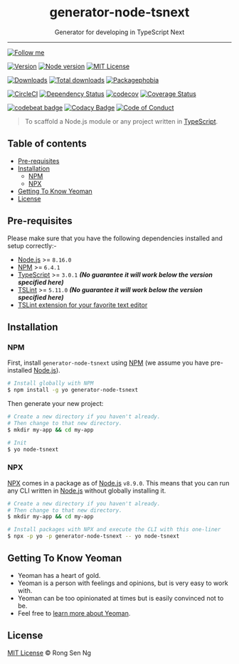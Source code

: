 <div align="center" style="text-align: center;">
  <h1 style="border-bottom: none;">generator-node-tsnext</h1>

  <p>Generator for developing in TypeScript Next</p>
</div>

<hr />

[![Follow me][follow-me-badge]][follow-me-url]

[![Version][version-badge]][version-url]
[![Node version][node-version-badge]][node-version-url]
[![MIT License][mit-license-badge]][mit-license-url]

[![Downloads][downloads-badge]][downloads-url]
[![Total downloads][total-downloads-badge]][downloads-url]
[![Packagephobia][packagephobia-badge]][packagephobia-url]

[![CircleCI][circleci-badge]][circleci-url]
[![Dependency Status][daviddm-badge]][daviddm-url]
[![codecov][codecov-badge]][codecov-url]
[![Coverage Status][coveralls-badge]][coveralls-url]

[![codebeat badge][codebeat-badge]][codebeat-url]
[![Codacy Badge][codacy-badge]][codacy-url]
[![Code of Conduct][coc-badge]][coc-url]

> To scaffold a Node.js module or any project written in [TypeScript][typescript-url].

## Table of contents <!-- omit in toc -->

- [Pre-requisites](#pre-requisites)
- [Installation](#installation)
  - [NPM](#npm)
  - [NPX](#npx)
- [Getting To Know Yeoman](#getting-to-know-yeoman)
- [License](#license)


## Pre-requisites

Please make sure that you have the following dependencies installed and setup correctly:-

- [Node.js][nodejs-url] >= `8.16.0`
- [NPM][npm-url] >= `6.4.1`
- [TypeScript][typescript-url] >= `3.0.1` ___(No guarantee it will work below the version specified here)___
- [TSLint][tslint-url] >= `5.11.0` ___(No guarantee it will work below the version specified here)___
- [TSLint extension for your favorite text editor][tslint-extension-url]

## Installation

### NPM

First, install `generator-node-tsnext` using [NPM][npm-url] (we assume you have pre-installed [Node.js][nodejs-url]).

```sh
# Install globally with NPM
$ npm install -g yo generator-node-tsnext
```

Then generate your new project:

```sh
# Create a new directory if you haven't already.
# Then change to that new directory.
$ mkdir my-app && cd my-app

# Init
$ yo node-tsnext
```

### NPX

[NPX][npx-url] comes in a package as of [Node.js][nodejs-url] `v8.9.0`. This means that you can run any CLI written in [Node.js][nodejs-url] without globally installing it.

```sh
# Create a new directory if you haven't already.
# Then change to that new directory.
$ mkdir my-app && cd my-app

# Install packages with NPX and execute the CLI with this one-liner
$ npx -p yo -p generator-node-tsnext -- yo node-tsnext
```

## Getting To Know Yeoman

- Yeoman has a heart of gold.
- Yeoman is a person with feelings and opinions, but is very easy to work with.
- Yeoman can be too opinionated at times but is easily convinced not to be.
- Feel free to [learn more about Yeoman][yeoman-url].

## License

[MIT License](https://motss.mit-license.org/) © Rong Sen Ng

<!-- References -->
[node-releases-url]: https://nodejs.org/en/download/releases
[nodejs-url]: https://nodejs.org
[npm-url]: https://www.npmjs.com
[npx-url]: https://medium.com/@maybekatz/introducing-npx-an-npm-package-runner-55f7d4bd282b
[tslint-extension-url]: https://palantir.github.io/tslint/usage/third-party-tools
[tslint-url]: https://palantir.github.io/tslint
[typescript-url]: https://www.typescriptlang.org
[yeoman-url]: https://yeoman.io

<!-- Badges -->
[follow-me-badge]: https://flat.badgen.net/twitter/follow/igarshmyb?icon=twitter

[version-badge]: https://flat.badgen.net/npm/v/generator-node-tsnext?icon=npm
[node-version-badge]: https://flat.badgen.net/npm/node/generator-node-tsnext
[mit-license-badge]: https://flat.badgen.net/npm/license/generator-node-tsnext

[downloads-badge]: https://flat.badgen.net/npm/dm/generator-node-tsnext
[total-downloads-badge]: https://flat.badgen.net/npm/dt/generator-node-tsnext?label=total%20downloads
[packagephobia-badge]: https://flat.badgen.net/packagephobia/install/generator-node-tsnext

[circleci-badge]: https://flat.badgen.net/circleci/github/motss/generator-node-tsnext?icon=circleci
[daviddm-badge]: https://flat.badgen.net/david/dep/motss/generator-node-tsnext
[codecov-badge]: https://flat.badgen.net/codecov/c/github/motss/generator-node-tsnext?label=codecov&icon=codecov
[coveralls-badge]: https://flat.badgen.net/coveralls/c/github/motss/generator-node-tsnext?label=coveralls

[codebeat-badge]: https://codebeat.co/badges/2e98378b-4e11-497e-a692-ba66a4d1c71a?style=flat-square
[codacy-badge]: https://api.codacy.com/project/badge/Grade/1ea482be29d14b848f5f8b34ca8e9dd9?style=flat-square
[coc-badge]: https://flat.badgen.net/badge/code%20of/conduct/pink

<!-- Links -->
[follow-me-url]: https://twitter.com/igarshmyb?utm_source=github.com&amp;utm_medium=referral&amp;utm_content=motss/generator-node-tsnext

[version-url]: https://www.npmjs.com/package/generator-node-tsnext
[node-version-url]: https://nodejs.org/en/download
[mit-license-url]: https://github.com/motss/generator-node-tsnext/blob/master/LICENSE

[downloads-url]: https://www.npmtrends.com/generator-node-tsnext
[packagephobia-url]: https://packagephobia.now.sh/result?p=generator-node-tsnext

[circleci-url]: https://circleci.com/gh/motss/generator-node-tsnext/tree/master
[daviddm-url]: https://david-dm.org/motss/generator-node-tsnext
[coveralls-url]: https://coveralls.io/github/motss/generator-node-tsnext?branch=master
[codecov-url]: https://codecov.io/gh/motss/generator-node-tsnext

[codebeat-url]: https://codebeat.co/projects/github-com-motss-generator-node-tsnext-master
[codacy-url]: https://www.codacy.com/app/motss/generator-node-tsnext?utm_source=github.com&amp;utm_medium=referral&amp;utm_content=motss/generator-node-tsnext&amp;utm_campaign=Badge_Grade
[coc-url]: https://github.com/motss/generator-node-tsnext/blob/master/code-of-conduct.md
